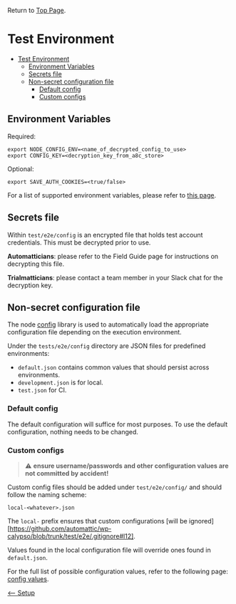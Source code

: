 Return to [Top Page](../README.md).

# Test Environment

<!-- TOC -->

- [Test Environment](#test-environment)
    - [Environment Variables](#environment-variables)
    - [Secrets file](#secrets-file)
    - [Non-secret configuration file](#non-secret-configuration-file)
        - [Default config](#default-config)
        - [Custom configs](#custom-configs)

<!-- /TOC -->

## Environment Variables

Required:

```
export NODE_CONFIG_ENV=<name_of_decrypted_config_to_use>
export CONFIG_KEY=<decryption_key_from_a8c_store>
```

Optional:

```
export SAVE_AUTH_COOKIES=<true/false>
```

For a list of supported environment variables, please refer to [this page](environment_variables.md).

## Secrets file

Within `test/e2e/config` is an encrypted file that holds test account credentials. This must be decrypted prior to use.

**Automatticians**: please refer to the Field Guide page for instructions on decrypting this file.

**Trialmatticians**: please contact a team member in your Slack chat for the decryption key.

## Non-secret configuration file

The node [config](https://www.npmjs.com/package/config) library is used to automatically load the appropriate configuration file depending on the execution environment.

Under the `tests/e2e/config` directory are JSON files for predefined environments:

- `default.json` contains common values that should persist across environments.
- `development.json` is for local.
- `test.json` for CI.

### Default config

The default configuration will suffice for most purposes. To use the default configuration, nothing needs to be changed.

### Custom configs

> :warning: **ensure username/passwords and other configuration values are not committed by accident!**

Custom config files should be added under `test/e2e/config/` and should follow the naming scheme:

```
local-<whatever>.json
```

The `local-` prefix ensures that custom configurations [will be ignored][https://github.com/automattic/wp-calypso/blob/trunk/test/e2e/.gitignore#l12].

Values found in the local configuration file will override ones found in `default.json`.

For the full list of possible configuration values, refer to the following page: [config values](config_values.md).

<p align="left"><a href="./setup.md"><-- Setup</a></p>

